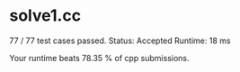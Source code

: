 # solve1.cc

77 / 77 test cases passed.
Status: Accepted
Runtime: 18 ms

Your runtime beats 78.35 % of cpp submissions.


